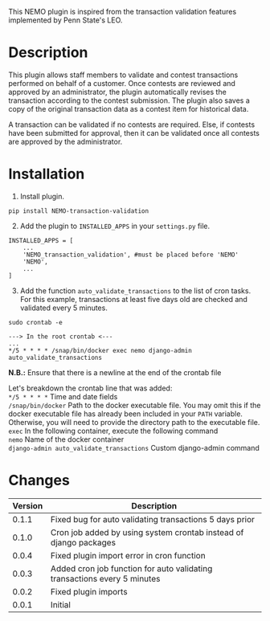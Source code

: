 This NEMO plugin is inspired from the transaction validation features implemented by Penn State's LEO.

# Description
This plugin allows staff members to validate and contest transactions performed on behalf of a customer. Once contests are reviewed and approved by an administrator, the plugin automatically revises the transaction according to the contest submission. The plugin also saves a copy of the original transaction data as a contest item for historical data.

A transaction can be validated if no contests are required. Else, if contests have been submitted for approval, then it can be validated once all contests are approved by the administrator.

# Installation
1. Install plugin.
```
pip install NEMO-transaction-validation
```

2. Add the plugin to `INSTALLED_APPS` in your `settings.py` file.
```
INSTALLED_APPS = [
    ...
    'NEMO_transaction_validation', #must be placed before 'NEMO'
    'NEMO',
    ...
]
```

3. Add the function `auto_validate_transactions` to the list of cron tasks. For this example, transactions at least five days old are checked and validated every 5 minutes.
```
sudo crontab -e

---> In the root crontab <---
...
*/5 * * * * /snap/bin/docker exec nemo django-admin auto_validate_transactions

```

**N.B.:** Ensure that there is a newline at the end of the crontab file

Let's breakdown the crontab line that was added:  
`*/5 * * * *` Time and date fields  
`/snap/bin/docker` Path to the docker executable file. You may omit this if the docker executable file has already been included in your `PATH` variable. Otherwise, you will need to provide the directory path to the executable file.  
`exec` In the following container, execute the following command  
`nemo` Name of the docker container  
`django-admin auto_validate_transactions` Custom django-admin command

# Changes
Version | Description
--------|------------
0.1.1   | Fixed bug for auto validating transactions 5 days prior
0.1.0   | Cron job added by using system crontab instead of django packages
0.0.4   | Fixed plugin import error in cron function
0.0.3   | Added cron job function for auto validating transactions every 5 minutes
0.0.2   | Fixed plugin imports
0.0.1   | Initial